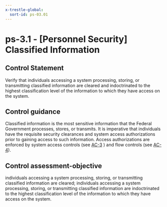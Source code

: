 ```yaml
---
x-trestle-global:
  sort-id: ps-03.01
---
```


# ps-3.1 - \[Personnel Security\] Classified Information

## Control Statement

Verify that individuals accessing a system processing, storing, or transmitting classified information are cleared and indoctrinated to the highest classification level of the information to which they have access on the system.

## Control guidance

Classified information is the most sensitive information that the Federal Government processes, stores, or transmits. It is imperative that individuals have the requisite security clearances and system access authorizations prior to gaining access to such information. Access authorizations are enforced by system access controls (see [AC-3](#ac-3) ) and flow controls (see [AC-4](#ac-4)).

## Control assessment-objective

individuals accessing a system processing, storing, or transmitting classified information are cleared;
individuals accessing a system processing, storing, or transmitting classified information are indoctrinated to the highest classification level of the information to which they have access on the system.

